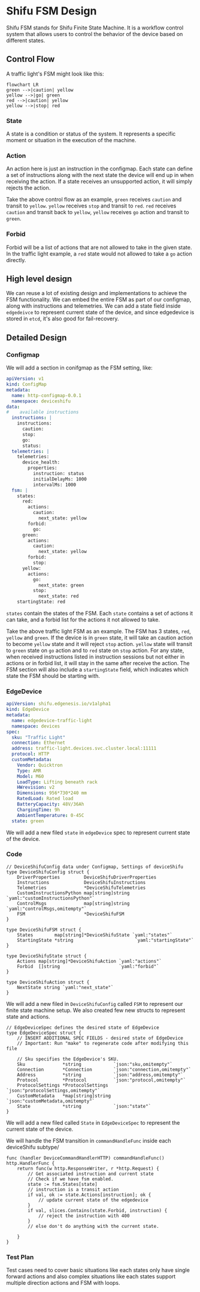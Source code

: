 # Shifu FSM Design
Shifu FSM stands for Shifu Finite State Machine. It is a workflow control system that allows users to control the behavior of the device based on different states.

## Control Flow
A traffic light's FSM might look like this:
```mermaid
flowchart LR
green -->|caution| yellow
yellow -->|go| green
red -->|caution| yellow
yellow -->|stop| red

```

### State
A state is a condition or status of the system. It represents a specific moment or situation in the execution of the machine.

### Action
An action here is just an instruction in the configmap. Each state can define a set of instructions along with the next state the device will end up in when receiving the action. If a state receives an unsupported action, it will simply rejects the action.

Take the above control flow as an example, `green` receives `caution` and transit to `yellow`. `yellow` receives `stop` and transit to `red`. `red` receives `caution` and transit back to `yellow`, `yellow` receives `go` action and transit to `green`.

### Forbid
Forbid will be a list of actions that are not allowed to take in the given state. In the traffic light example, a `red` state would not allowed to take a `go` action directly.


## High level design
We can reuse a lot of existing design and implementations to achieve the FSM functionality. We can embed the entire FSM as part of our configmap, along with instructions and telemetries. 
We can add a state field inside `edgedeivce` to represent current state of the device, and since edgedevice is stored in `etcd`, it's also good for fail-recovery.

## Detailed Design
### Configmap
We will add a section in conifgmap as the FSM setting, like:

```yaml
apiVersion: v1
kind: ConfigMap
metadata:
  name: http-configmap-0.0.1
  namespace: deviceshifu
data:
#    available instructions
  instructions: |
    instructions:
      caution:
      stop:
      go:
      status:
  telemetries: |
    telemetries:
      device_health:
        properties:
          instruction: status
          initialDelayMs: 1000
          intervalMs: 1000
  fsm: |
    states:
      red: 
        actions:
          caution:
            next_state: yellow
        forbid:
          go:    
      green:
        actions:
          caution:
            next_state: yellow
        forbid:
          stop:
      yellow:
        actions:
          go:
            next_state: green
          stop:
            next_state: red     
    startingState: red
```
`states` contain the states of the FSM. Each `state` contains a set of actions it can take, and a forbid list for the actions it not allowed to take. 

Take the above traffic light FSM as an example. The FSM has 3 states, `red`, `yellow` and `green`. If the device is in `green` state, it will take an caution action to become `yellow` state and it will reject `stop` action. `yellow` state will transit to `green` state on `go` action and to `red` state on `stop` action. 
For any state, when received instructions listed in instruction sessions but not either in actions or in forbid list, it will stay in the same after receive the action.
The FSM section will also include a `startingState` field, which indicates which state the FSM should be starting with.

### EdgeDevice
```yaml
apiVersion: shifu.edgenesis.io/v1alpha1
kind: EdgeDevice
metadata:
  name: edgedevice-traffic-light
  namespace: devices
spec:
  sku: "Traffic Light" 
  connection: Ethernet
  address: traffic-light.devices.svc.cluster.local:11111
  protocol: HTTP
  customMetadata:
    Vendor: Quicktron
    Type: AMR
    Model: M60
    LoadType: Lifting beneath rack
    HWrevision: v2
    Dimensions: 956*730*240 mm
    RatedLoad: Rated load
    BatteryCapacity: 48V/36Ah
    ChargingTime: 9h
    AmbientTemperature: 0-45C
  state: green
```
We will add a new filed `state` in `edgeDevice` spec to represent current state of the device.

### Code

```golang
// DeviceShifuConfig data under Configmap, Settings of deviceShifu
type DeviceShifuConfig struct {
	DriverProperties         DeviceShifuDriverProperties
	Instructions             DeviceShifuInstructions
	Telemetries              *DeviceShifuTelemetries
	CustomInstructionsPython map[string]string `yaml:"customInstructionsPython"`
	ControlMsgs              map[string]string `yaml:"controlMsgs,omitempty"`
	FSM                      *DeviceShifuFSM
}

type DeviceShifuFSM struct {
	States        map[string]*DeviceShifuState `yaml:"states"`
	StartingState *string                       `yaml:"startingState"`
}

type DeviceShifuState struct {
	Actions map[string]*DeviceShifuAction `yaml:"actions"`
	Forbid  []string                      `yaml:"forbid"`
}

type DeviceShifuAction struct {
	NextState string `yaml:"next_state"`
}
```
We will add a new filed in `DeviceShifuConfig` called `FSM` to represent our finite state machine setup. We also created few new structs to represent state and actions.

```golang
// EdgeDeviceSpec defines the desired state of EdgeDevice
type EdgeDeviceSpec struct {
	// INSERT ADDITIONAL SPEC FIELDS - desired state of EdgeDevice
	// Important: Run "make" to regenerate code after modifying this file

	// Sku specifies the EdgeDevice's SKU.
	Sku              *string            `json:"sku,omitempty"`
	Connection       *Connection        `json:"connection,omitempty"`
	Address          *string            `json:"address,omitempty"`
	Protocol         *Protocol          `json:"protocol,omitempty"`
	ProtocolSettings *ProtocolSettings  `json:"protocolSettings,omitempty"`
	CustomMetadata   *map[string]string `json:"customMetadata,omitempty"`
	State            *string            `json:"state"`
}
```
We will add a new filed called `State` in `EdgeDeviceSpec` to represent the current state of the device.

We will handle the FSM transition in `commandHandleFunc` inside each deviceShifu subtype/
```golang
func (handler DeviceCommandHandlerHTTP) commandHandleFunc() http.HandlerFunc {
	return func(w http.ResponseWriter, r *http.Request) {
        // Get associated instruction and current state
        // Check if we have fsm enabled.
        state := fsm.States[state]
        // instruction is a transit action
        if val, ok := state.Actions[instruction]; ok {
            // update current state of the edgedevice
        }
        if val, slices.Contains(state.Forbid, instruction) {
            // reject the instruction with 400
        }
        // else don't do anything with the current state.
    
    }
}
```

### Test Plan
Test cases need to cover basic situations like each states only have single forward actions and also complex situations like each states support multiple direction actions and FSM with loops.